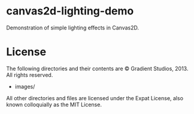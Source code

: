 canvas2d-lighting-demo
======================

Demonstration of simple lighting effects in Canvas2D.

License
=======

The following directories and their contents are © Gradient Studios,
2013. All rights reserved.

  * images/

All other directories and files are licensed under the Expat License,
also known colloquially as the MIT License.
